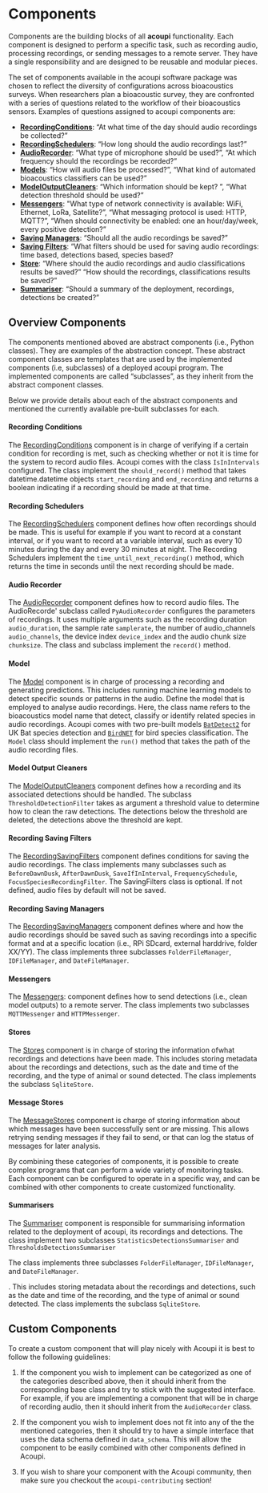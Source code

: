 # Components

Components are the building blocks of all **acoupi** functionality. Each
component is designed to perform a specific task, such as recording audio,
processing recordings, or sending messages to a remote server. They have a
single responsibility and are designed to be reusable and modular pieces.

The set of components available in the acoupi software package was chosen to reflect the diversity of configurations across bioacoustics surveys. When researchers plan a bioacoustic survey, they are confronted with a series of questions related to the workflow of their bioacoustics sensors. Examples of questions assigned to acoupi components are:

- [**RecordingConditions**](#recording-conditions): “At what time of the day should audio recordings be collected?”
- [**RecordingSchedulers**](#recording-schedulers): “How long should the audio recordings last?”
- [**AudioRecorder**](#audio-recorder): “What type of microphone should be used?”, “At which frequency should the recordings be recorded?”
- [**Models**](#models): “How will audio files be processed?”, “What kind of automated bioacoustics classifiers can be used?”
- [**ModelOutputCleaners**](#model-output-cleaners): “Which information should be kept? ”, “What detection threshold should be used?” 
- [**Messengers**](#messengers): "What type of network connectivity is available: WiFi, Ethernet, LoRa, Satellite?”, “What messaging protocol is used: HTTP, MQTT?”, “When should connectivity be enabled: one an hour/day/week, every positive detection?”
- [**Saving Managers**](#recording-saving-managers): “Should all the audio recordings be saved?”
- [**Saving Filters**](#recording-saving-filters): “What filters should be used for saving audio recordings: time based, detections based, species based?
- [**Store**](#store): “Where should the audio recordings and audio classifications results be saved?” “How should the recordings, classifications results be saved?”
- [**Summariser**](#summariser): “Should a summary of the deployment, recordings, detections be created?”

## Overview Components

The components mentioned aboved are abstract components (i.e., Python classes). They are examples of the abstraction concept. These abstract component classes are templates that are used by the implemented components (i.e, subclasses) of a deployed acoupi program. The implemented components are called “subclasses”, as they inherit from the abstract component classes. 

Below we provide details about each of the abstract components and mentioned the currently available pre-built subclasses for each. 

#### Recording Conditions
The [RecordingConditions](../../src/acoupi/components/recording_conditions.py) component is in charge of verifying if a certain condition for recording is met, such as checking whether or not it is time for the system to record audio files. Acoupi comes with the class `IsInIntervals` configured. The class implement the `should_record()`
method that takes datetime.datetime objects `start_recording` and `end_recording` and returns a boolean indicating if a recording should be made at that time.

#### Recording Schedulers
The [RecordingSchedulers](../../src/acoupi/components/recording_schedulers.py) component defines how often recordings should be made. This is useful for example if you want to
record at a constant interval, or if you want to record at a variable interval,
such as every 10 minutes during the day and every 30 minutes at night. The
Recording Schedulers implement the `time_until_next_recording()` method, which
returns the time in seconds until the next recording should be made.

#### Audio Recorder
The [AudioRecorder](../../src/acoupi/components/raudio_recorder.py) component defines how to record audio files. The AudioRecorde' subclass called `PyAudioRecorder` configures the parameters of recordings. It uses multiple arguments such as the recording duration `audio_duration`, the sample rate `samplerate`, the number of audio_channels `audio_channels`, the device index `device_index` and the audio chunk size `chunksize`. The class and subclass implement the `record()` method.

#### Model
The [Model](../../src/acoupi/components/model_template.py) component is in charge of processing a recording and generating predictions. This includes running machine learning models to detect specific sounds or patterns in the audio. Define the model that is employed to analyse audio recordings. Here, the class name refers to the bioacoustics model name that detect, classify or identify related species in audio recordings.
Acoupi comes with two pre-built models
[`BatDetect2`](https://github.com/macaodha/batdetect2) for UK Bat species
detection and [`BirdNET`](https://github.com/kahst/BirdNET-Lite) for bird species classification. The `Model` class should implement the `run()` method
that takes the path of the audio recording files.

#### Model Output Cleaners
The [ModelOutputCleaners](../../src/acoupi/components/output_cleaners.py) component defines how a recording and its associated detections should be handled. The subclass `ThresholdDetectionFilter` takes as argument a threshold value to determine how to clean the raw detections. The detections below the threshold are deleted, the detections above the threshold are kept. 

#### Recording Saving Filters
The [RecordingSavingFilters](../../src/acoupi/components/saving_filters.py) component defines conditions for saving the audio recordings. The class implements many subclasses such as `BeforeDawnDusk`, `AfterDawnDusk`, `SaveIfInInterval`, `FrequencySchedule`, `FocusSpeciesRecordingFilter`. The SavingFilters class is optional. If not defined, audio files by default will not be saved. 

#### Recording Saving Managers
The [RecordingSavingManagers](../../src/acoupi/components/saving_managers.py) component defines where and how the audio recordings should be saved such as saving recordings into a specific format and at a specific location (i.e., RPi SDcard, external harddrive, folder XX/YY). The class implements three subclasses `FolderFileManager`, `IDFileManager`, and `DateFileManager`. 

#### Messengers
The [Messengers](../../src/acoupi/components/messengers.py): component defines how to send detections (i.e., clean model outputs) to a remote server. The class implements two subclasses `MQTTMessenger` and `HTTPMessenger`.  

#### Stores
The [Stores](../../src/acoupi/components/stores/sqlite/store.py) component is in charge of storing the information ofwhat recordings and detections have been made. This includes storing metadata about the recordings and detections, such as the date and time of the recording, and the type of animal or sound detected. The class implements the subclass `SqliteStore`. 

#### Message Stores
The [MessageStores](../../src/acoupi/components/message_stores/sqlite/message_store.py) component is charge of storing information about which messages have been successfully sent or are missing.
This allows retrying sending messages if they fail to send, or that can log the status of messages for later analysis.

By combining these categories of components, it is possible to create complex
programs that can perform a wide variety of monitoring tasks. Each component can
be configured to operate in a specific way, and can be combined with other
components to create customized functionality.

#### Summarisers
The [Summariser](../../src/acoupi/components/summariser.py) component is responsible for summarising information related to the deployment of acoupi, its recordings and detections. The class implement two subclasses `StatisticsDetectionsSummariser` and `ThresholdsDetectionsSummariser`

The class implements three subclasses `FolderFileManager`, `IDFileManager`, and `DateFileManager`. 


. This includes storing metadata about the recordings and detections, such as the date and time of the recording, and the type of animal or sound detected. The class implements the subclass `SqliteStore`. 

## Custom Components

To create a custom component that will play nicely with Acoupi it is best to
follow the following guidelines:

1. If the component you wish to implement can be categorized as one of the
   categories described above, then it should inherit from the corresponding
   base class and try to stick with the suggested interface. For example, if you
   are implementing a component that will be in charge of recording audio, then
   it should inherit from the `AudioRecorder` class.

2. If the component you wish to implement does not fit into any of the the
   mentioned categories, then it should try to have a simple interface that uses
   the data schema defined in `data_schema`. This will allow the component to be
   easily combined with other components defined in Acoupi.

3. If you wish to share your component with the Acoupi community, then make sure
   you checkout the `acoupi-contributing` section!
